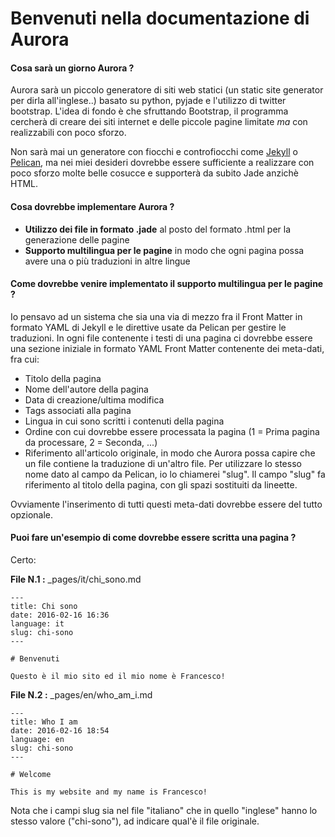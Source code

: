 # Benvenuti nella documentazione di Aurora

#### Cosa sarà un giorno Aurora ?
  
Aurora sarà un piccolo generatore di siti web statici (un static site generator per dirla all'inglese..) basato su python, pyjade e l'utilizzo di twitter bootstrap. L'idea di fondo è che sfruttando Bootstrap, il programma cercherà di creare dei siti internet e delle piccole pagine limitate *ma* con realizzabili con poco sforzo.

Non sarà mai un generatore con fiocchi e controfiocchi come [Jekyll](http://jekyllrb.com) o [Pelican](http://www.getpelican.com), ma nei miei desideri dovrebbe essere sufficiente a realizzare con poco sforzo molte belle cosucce e supporterà da subito Jade anzichè HTML.

#### Cosa dovrebbe implementare Aurora ?

* **Utilizzo dei file in formato .jade** al posto del formato .html per la generazione delle pagine
* **Supporto multilingua per le pagine** in modo che ogni pagina possa avere una o più traduzioni in altre lingue

#### Come dovrebbe venire implementato il supporto multilingua per le pagine ?

Io pensavo ad un sistema che sia una via di mezzo fra il Front Matter in formato YAML di Jekyll e le direttive usate da Pelican per gestire le traduzioni. In ogni file contenente i testi di una pagina ci dovrebbe essere una sezione iniziale in formato YAML Front Matter contenente dei meta-dati, fra cui:

* Titolo della pagina
* Nome dell'autore della pagina
* Data di creazione/ultima modifica
* Tags associati alla pagina
* Lingua in cui sono scritti i contenuti della pagina
* Ordine con cui dovrebbe essere processata la pagina (1 = Prima pagina da processare, 2 = Seconda, ...)
* Riferimento all'articolo originale, in modo che Aurora possa capire che un file contiene la traduzione di un'altro file. Per utilizzare lo stesso nome dato al campo da Pelican, io lo chiamerei "slug". Il campo "slug" fa riferimento al titolo della pagina, con gli spazi sostituiti da lineette.

Ovviamente l'inserimento di tutti questi meta-dati dovrebbe essere del tutto opzionale.

#### Puoi fare un'esempio di come dovrebbe essere scritta una pagina ?

Certo:

**File N.1 :** _pages/it/chi_sono.md
~~~~jade
---
title: Chi sono
date: 2016-02-16 16:36
language: it
slug: chi-sono
---

# Benvenuti

Questo è il mio sito ed il mio nome è Francesco!
~~~~

**File N.2 :** _pages/en/who_am_i.md
~~~~jade
---
title: Who I am
date: 2016-02-16 18:54
language: en
slug: chi-sono
---

# Welcome

This is my website and my name is Francesco!
~~~~

Nota che i campi slug sia nel file "italiano" che in quello "inglese" hanno lo stesso valore ("chi-sono"), ad indicare qual'è il file originale.
